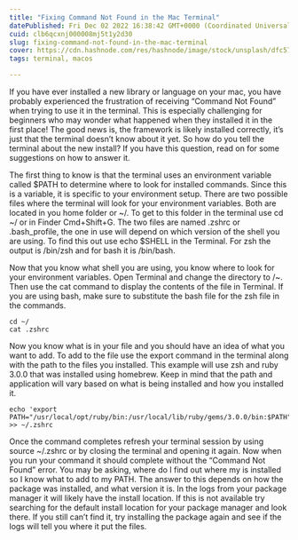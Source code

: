 ```yaml
---
title: "Fixing Command Not Found in the Mac Terminal"
datePublished: Fri Dec 02 2022 16:38:42 GMT+0000 (Coordinated Universal Time)
cuid: clb6qcxnj000008mj5t1y2d30
slug: fixing-command-not-found-in-the-mac-terminal
cover: https://cdn.hashnode.com/res/hashnode/image/stock/unsplash/dfc573f5bcaa46fd3b64c37366193f1e.jpeg
tags: terminal, macos

---
```


If you have ever installed a new library or language on your mac, you have probably experienced the frustration of receiving “Command Not Found” when trying to use it in the terminal. This is especially challenging for beginners who may wonder what happened when they installed it in the first place! The good news is, the framework is likely installed correctly, it’s just that the terminal doesn’t know about it yet. So how do you tell the terminal about the new install? If you have this question, read on for some suggestions on how to answer it.

The first thing to know is that the terminal uses an environment variable called $PATH to determine where to look for installed commands. Since this is a variable, it is specific to your environment setup. There are two possible files where the terminal will look for your environment variables. Both are located in you home folder or ~/. To get to this folder in the terminal use cd ~/ or in Finder Cmd+Shift+G. The two files are named .zshrc or .bash_profile, the one in use will depend on which version of the shell you are using. To find this out use echo $SHELL in the Terminal. For zsh the output is /bin/zsh and for bash it is /bin/bash.

Now that you know what shell you are using, you know where to look for your environment variables. Open Terminal and change the directory to /~. Then use the cat command to display the contents of the file in Terminal. If you are using bash, make sure to substitute the bash file for the zsh file in the commands.

```
cd ~/
cat .zshrc
``` 
Now you know what is in your file and you should have an idea of what you want to add. To add to the file use the export command in the terminal along with the path to the files you installed. This example will use zsh and ruby 3.0.0 that was installed using homebrew. Keep in mind that the path and application will vary based on what is being installed and how you installed it.

```
echo 'export PATH="/usr/local/opt/ruby/bin:/usr/local/lib/ruby/gems/3.0.0/bin:$PATH"' >> ~/.zshrc
``` 
Once the command completes refresh your terminal session by using source ~/.zshrc or by closing the terminal and opening it again. Now when you run your command it should complete without the “Command Not Found” error. You may be asking, where do I find out where my is installed so I know what to add to my PATH. The answer to this depends on how the package was installed, and what version it is. In the logs from your package manager it will likely have the install location. If this is not available try searching for the default install location for your package manager and look there. If you still can’t find it, try installing the package again and see if the logs will tell you where it put the files.


